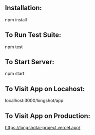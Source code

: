## Installation:

npm install

## To Run Test Suite:

npm test

## To Start Server:

npm start

## To Visit App on Locahost:

localhost:3000/longshot/app

## To Visit App on Production:

https://longshotai-project.vercel.app/
